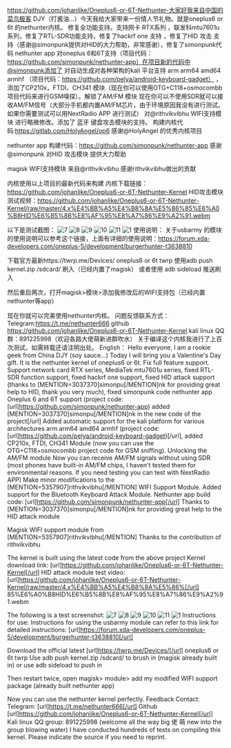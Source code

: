 https://github.com/johanlike/Oneplus6-or-6T-Nethunter-大家好我来自中国的菜鸟极客 DJY（打酱油...）今天我给大家带来一份情人节礼物。就是oneplus6 or 6t 的nethunter内核。
修复全功能支持。支持网卡 RTX系列 ，联发科mtu7601u系列，修复了RTL-SDR功能支持，修复了hackrf one 支持 ，修复了HID 攻击 支持（感谢@simonpunk提供对HID的大力帮助，非常感谢），修复了simonpunk代码 nethunter app 对oneplus 6和6T支持（项目代码：https://github.com/simonpunk/nethunter-app）在项目新的代码中@simonpunk添加了
对自动生成对各种架构的kali 平台支持 arm arm64 amd64 armhf （项目代码：https://github.com/pelya/android-keyboard-gadget） ，添加了CP210x，FTDI，CH341 模块（现在你可以使用OTG+C118+osmocombb项目代码来进行GSM嗅探）。解锁了AM/FM 模块 现在你可以不使用SDR就可以接收AM/FM信号（大部分手机都内置AM/FM芯片，由于环境原因我没有进行测试。如果你需要测试可以用NextRadio APP 进行测试）
对@rithvikvibhu WIFI支持模块 进行略微修改。添加了 蓝牙 键盘攻击模块的支持。
构建内核代码:https://gitlab.com/HolyAngel/op6 感谢@HolyAngel 的优秀内核项目

nethunter app 构建代码：https://github.com/simonpunk/nethunter-app 感谢@simonpunk 对HID 攻击模块 提供大力帮助

magisk WIFI支持模块 来自@rithvikvibhu 感谢rithvikvibhu做出的贡献

内核使用以上项目的最新代码来构建
内核下载链接：https://github.com/johanlike/Oneplus6-or-6T-Nethunter-Kernel
HID攻击模块测试视频：https://github.com/johanlike/Oneplus6-or-6T-Nethunter-Kernel/raw/master/4.x%E4%BB%A5%E4%B8%8A%E5%86%85%E6%A0%B8HID%E6%B5%8B%E8%AF%95%E8%A7%86%E9%A2%91.webm

以下是测试截图：
![7](https://raw.githubusercontent.com/johanlike/Oneplus6-or-6T-Nethunter-Kernel/master/Screenshot_20190214-234924.jpg)
![8](https://raw.githubusercontent.com/johanlike/Oneplus6-or-6T-Nethunter-Kernel/master/Screenshot_20190214-234952.jpg)
![9](https://raw.githubusercontent.com/johanlike/Oneplus6-or-6T-Nethunter-Kernel/master/Screenshot_20190214-235038.jpg)
![10](https://raw.githubusercontent.com/johanlike/Oneplus6-or-6T-Nethunter-Kernel/master/Screenshot_20190214-235114.jpg)
![11](https://raw.githubusercontent.com/johanlike/Oneplus6-or-6T-Nethunter-Kernel/master/Screenshot_20190214-235217.jpg)
![1](https://raw.githubusercontent.com/johanlike/Oneplus6-or-6T-Nethunter-Kernel/master/Screenshot_20190214-235240.jpg)
使用说明：
关于usbarmy 的模块的使用说明可以参考这个链接，上面有详细的使用说明：https://forum.xda-developers.com/oneplus-5/development/burgerhunter-t3638810

下载官方最新https://twrp.me/Devices/ oneplus6 or 6t twrp
使用adb push kernel.zip  /sdcard/   刷入（已经内置了magisk） 或者使用 adb sideload 推送刷入

然后重启两次，打开magisk>模块>添加我修改后的WIFI支持包（已经内置nethunter等app）

现在你就可以完美使用nethunter内核。
问题反馈联系方式：Telegram:https://t.me/nethunter666 
github https://github.com/johanlike/Oneplus6-or-6T-Nethunter-Kernel
kali linux QQ群：891225998（欢迎各路大佬萌新进群吹水）
关于编译这个内核我进行了上百次测试，如需转载还请注明出处。
English：
Hello everyone, I am a rookie geek from China DJY (soy sauce...) Today I will bring you a Valentine's Day gift. It is the nethunter kernel of oneplus6 or 6t.
Fix full feature support. Support network card RTX series, MediaTek mtu7601u series, fixed RTL-SDR function support, fixed hackrf one support, fixed HID attack support (thanks to [MENTION=3037370]simonpu[/MENTION]nk for providing great help to HID, thank you very much), fixed simonpunk code nethunter app Oneplus 6 and 6T support (project code: [url]https://github.com/simonpunk/nethunter-app) added [MENTION=3037370]simonpu[/MENTION]nk in the new code of the project[/url]
Added automatic support for the kali platform for various architectures arm arm64 amd64 armhf (project code: [url]https://github.com/pelya/android-keyboard-gadget)[/url], added CP210x, FTDI, CH341 Module (now you can use the OTG+C118+osmocombb project code for GSM sniffing). Unlocking the AM/FM module Now you can receive AM/FM signals without using SDR (most phones have built-in AM/FM chips, I haven't tested them for environmental reasons. If you need testing you can test with NextRadio APP)
Make minor modifications to the [MENTION=5357907]rithvikvibhu[/MENTION] WIFI Support Module. Added support for the Bluetooth Keyboard Attack Module.
Nethunter app build code: [url]https://github.com/simonpunk/nethunter-app[/url] Thanks to [MENTION=3037370]simonpu[/MENTION]nk for providing great help to the HID attack module

Magisk WIFI support module from [MENTION=5357907]rithvikvibhu[/MENTION] Thanks to the contribution of rithvikvibhu

The kernel is built using the latest code from the above project
Kernel download link: [url]https://github.com/johanlike/Oneplus6-or-6T-Nethunter-Kernel[/url]
HID attack module test video: [url]https://github.com/johanlike/Oneplus6-or-6T-Nethunter-Kernel/raw/master/4.x%E4%BB%A5%E4%B8%8A%E5%86%[/url] 85%E6%A0%B8HID%E6%B5%8B%E8%AF%95%E8%A7%86%E9%A2%91.webm

The following is a test screenshot:
![7](https://raw.githubusercontent.com/johanlike/Oneplus6-or-6T-Nethunter-Kernel/master/Screenshot_20190214-234924.jpg)
![8](https://raw.githubusercontent.com/johanlike/Oneplus6-or-6T-Nethunter-Kernel/master/Screenshot_20190214-234952.jpg)
![9](https://raw.githubusercontent.com/johanlike/Oneplus6-or-6T-Nethunter-Kernel/master/Screenshot_20190214-235038.jpg)
![10](https://raw.githubusercontent.com/johanlike/Oneplus6-or-6T-Nethunter-Kernel/master/Screenshot_20190214-235114.jpg)
![11](https://raw.githubusercontent.com/johanlike/Oneplus6-or-6T-Nethunter-Kernel/master/Screenshot_20190214-235217.jpg)
![1](https://raw.githubusercontent.com/johanlike/Oneplus6-or-6T-Nethunter-Kernel/master/Screenshot_20190214-235240.jpg)
Instructions for use:
Instructions for using the usbarmy module can refer to this link for detailed instructions: [url]https://forum.xda-developers.com/oneplus-5/development/burgerhunter-t3638810[/url]

Download the official latest [url]https://twrp.me/Devices/[/url] oneplus6 or 6t twrp
Use adb push kernel.zip /sdcard/ to brush in (magisk already built in) or use adb sideload to push in

Then restart twice, open magisk> module> add my modified WIFI support package (already built nethunter app)

Now you can use the nethunter kernel perfectly.
Feedback Contact: Telegram: [url]https://t.me/nethunter666[/url]
Github [url]https://github.com/johanlike/Oneplus6-or-6T-Nethunter-Kernel[/url]
Kali linux QQ group: 891225998 (welcome all the way big 佬 萌 new into the group blowing water)
I have conducted hundreds of tests on compiling this kernel. Please indicate the source if you need to reprint.

